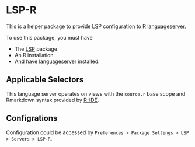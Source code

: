 # LSP-R

This is a helper package to provide [LSP](https://github.com/sublimelsp/LSP) configuration to R [languageserver](https://github.com/REditorSupport/languageserver).

To use this package, you must have

- The [LSP](https://github.com/sublimelsp/LSP) package
- An R installation
- And have [languageserver](https://github.com/REditorSupport/languageserver) installed.

## Applicable Selectors

This language server operates on views with the `source.r` base scope and Rmarkdown syntax provided by [R-IDE](https://github.com/REditorSupport/sublime-ide-r).

## Configrations

Configuration could be accessed by `Preferences > Package Settings > LSP > Servers > LSP-R`.

